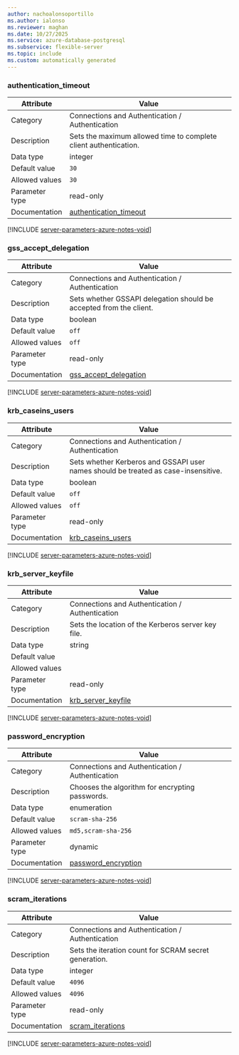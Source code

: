 ```yaml
---
author: nachoalonsoportillo
ms.author: ialonso
ms.reviewer: maghan
ms.date: 10/27/2025
ms.service: azure-database-postgresql
ms.subservice: flexible-server
ms.topic: include
ms.custom: automatically generated
---
```

### authentication_timeout

| Attribute | Value |
| --- | --- |
| Category | Connections and Authentication / Authentication |
| Description | Sets the maximum allowed time to complete client authentication. |
| Data type | integer |
| Default value | `30` |
| Allowed values | `30` |
| Parameter type | read-only |
| Documentation | [authentication_timeout](https://www.postgresql.org/docs/18/runtime-config-connection.html#GUC-AUTHENTICATION-TIMEOUT) |


[!INCLUDE [server-parameters-azure-notes-void](./server-parameters-azure-notes-void.md)]



### gss_accept_delegation

| Attribute | Value |
| --- | --- |
| Category | Connections and Authentication / Authentication |
| Description | Sets whether GSSAPI delegation should be accepted from the client. |
| Data type | boolean |
| Default value | `off` |
| Allowed values | `off` |
| Parameter type | read-only |
| Documentation | [gss_accept_delegation](https://www.postgresql.org/docs/18/runtime-config-connection.html#GUC-GSS-ACCEPT-DELEGATION) |


[!INCLUDE [server-parameters-azure-notes-void](./server-parameters-azure-notes-void.md)]



### krb_caseins_users

| Attribute | Value |
| --- | --- |
| Category | Connections and Authentication / Authentication |
| Description | Sets whether Kerberos and GSSAPI user names should be treated as case-insensitive. |
| Data type | boolean |
| Default value | `off` |
| Allowed values | `off` |
| Parameter type | read-only |
| Documentation | [krb_caseins_users](https://www.postgresql.org/docs/18/runtime-config-connection.html#GUC-KRB-CASEINS-USERS) |


[!INCLUDE [server-parameters-azure-notes-void](./server-parameters-azure-notes-void.md)]



### krb_server_keyfile

| Attribute | Value |
| --- | --- |
| Category | Connections and Authentication / Authentication |
| Description | Sets the location of the Kerberos server key file. |
| Data type | string |
| Default value | |
| Allowed values | |
| Parameter type | read-only |
| Documentation | [krb_server_keyfile](https://www.postgresql.org/docs/18/runtime-config-connection.html#GUC-KRB-SERVER-KEYFILE) |


[!INCLUDE [server-parameters-azure-notes-void](./server-parameters-azure-notes-void.md)]



### password_encryption

| Attribute | Value |
| --- | --- |
| Category | Connections and Authentication / Authentication |
| Description | Chooses the algorithm for encrypting passwords. |
| Data type | enumeration |
| Default value | `scram-sha-256` |
| Allowed values | `md5,scram-sha-256` |
| Parameter type | dynamic |
| Documentation | [password_encryption](https://www.postgresql.org/docs/18/runtime-config-connection.html#GUC-PASSWORD-ENCRYPTION) |


[!INCLUDE [server-parameters-azure-notes-void](./server-parameters-azure-notes-void.md)]



### scram_iterations

| Attribute | Value |
| --- | --- |
| Category | Connections and Authentication / Authentication |
| Description | Sets the iteration count for SCRAM secret generation. |
| Data type | integer |
| Default value | `4096` |
| Allowed values | `4096` |
| Parameter type | read-only |
| Documentation | [scram_iterations](https://www.postgresql.org/docs/18/runtime-config-connection.html#GUC-SCRAM-ITERATIONS) |


[!INCLUDE [server-parameters-azure-notes-void](./server-parameters-azure-notes-void.md)]



